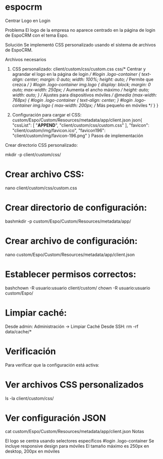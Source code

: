 # espocrm
Centrar Logo en Login

Problema
El logo de la empresa no aparece centrado en la página de login de EspoCRM con el tema Espo.

Solución
Se implementó CSS personalizado usando el sistema de archivos de EspoCRM.

Archivos necesarios

1. CSS personalizado:
client/custom/css/custom.css
css/* Centrar y agrandar el logo en la página de login */
#login .logo-container {
    text-align: center;
    margin: 0 auto;
    width: 100%;
    height: auto; /* Permite que crezca */
}
#login .logo-container img.logo {
    display: block;
    margin: 0 auto;
    max-width: 250px; /* Aumenta el ancho máximo */
    height: auto;
    width: auto;
}
/* Ajustes para dispositivos móviles */
@media (max-width: 768px) {
    #login .logo-container {
        text-align: center;
    }
    #login .logo-container img.logo {
        max-width: 200px; /* Más pequeño en móviles */
    }
}

2. Configuración para cargar el CSS:
custom/Espo/Custom/Resources/metadata/app/client.json
json{
    "cssList": [
        "__APPEND__",
        "client/custom/css/custom.css"
    ],
    "favicon": "client/custom/img/favicon.ico",
    "favicon196": "client/custom/img/favicon-196.png"
}
Pasos de implementación

Crear directorio CSS personalizado:

mkdir -p client/custom/css/

# Crear archivo CSS:

nano client/custom/css/custom.css

# Crear directorio de configuración:

bashmkdir -p custom/Espo/Custom/Resources/metadata/app/

# Crear archivo de configuración:

nano custom/Espo/Custom/Resources/metadata/app/client.json

# Establecer permisos correctos:

bashchown -R usuario:usuario client/custom/
chown -R usuario:usuario custom/Espo/

# Limpiar caché:

Desde admin: Administración → Limpiar Caché
Desde SSH: rm -rf data/cache/*

# Verificación
Para verificar que la configuración está activa:

# Ver archivos CSS personalizados
ls -la client/custom/css/

# Ver configuración JSON
cat custom/Espo/Custom/Resources/metadata/app/client.json
Notas

El logo se centra usando selectores específicos #login .logo-container
Se incluye responsive design para móviles
El tamaño máximo es 250px en desktop, 200px en móviles
